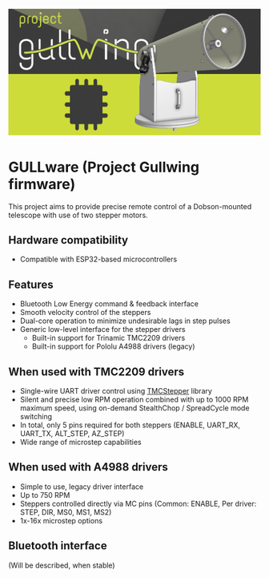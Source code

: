 ![Banner](https://github.com/project-gullwing/gullware/blob/master/files/banner.png)

# GULLware (Project Gullwing firmware)

This project aims to provide precise remote control of a Dobson-mounted telescope with use of two stepper motors.

## Hardware compatibility
- Compatible with ESP32-based microcontrollers

## Features
- Bluetooth Low Energy command & feedback interface
- Smooth velocity control of the steppers
- Dual-core operation to minimize undesirable lags in step pulses
- Generic low-level interface for the stepper drivers
    - Built-in support for Trinamic TMC2209 drivers
    - Built-in support for Pololu A4988 drivers (legacy)

## When used with TMC2209 drivers
- Single-wire UART driver control using [TMCStepper](https://github.com/teemuatlut/TMCStepper) library
- Silent and precise low RPM operation combined with up to 1000 RPM maximum speed, using on-demand StealthChop / SpreadCycle mode switching
- In total, only 5 pins required for both steppers (ENABLE, UART_RX, UART_TX, ALT_STEP, AZ_STEP)
- Wide range of microstep capabilities

## When used with A4988 drivers
- Simple to use, legacy driver interface
- Up to 750 RPM
- Steppers controlled directly via MC pins (Common: ENABLE, Per driver: STEP, DIR, MS0, MS1, MS2)
- 1x-16x microstep options

## Bluetooth interface
(Will be described, when stable)
